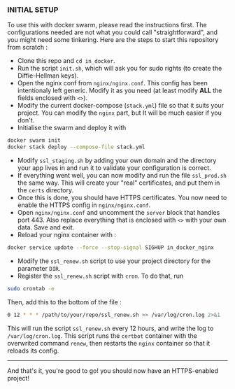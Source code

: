 ### INITIAL SETUP
To use this with docker swarm, please read the instructions first.
The configurations needed are not what you could call "straightforward",
and you might need some tinkering. Here are the steps to start this 
repository from scratch : 

- Clone this repo and `cd in_docker`.
- Run the script `init.sh`, which will ask you for sudo rights (to create 
the Diffie-Hellman keys).
- Open the nginx conf from `nginx/nginx.conf`. This config has been 
intentionaly left generic. Modify it as you need (at least modify **ALL** 
the fields enclosed with `<>`).
- Modify the current docker-compose (`stack.yml`) file so that it suits your project. 
You can modify the `nginx` part, but It will be much easier if you don't.
- Initialise the swarm and deploy it with 
```bash
docker swarm init
docker stack deploy --compose-file stack.yml
```
- Modify `ssl_staging.sh` by adding your own domain and the 
directory your app lives in and run it to validate your configuration is correct.
- If everything went well, you can now modify and run the file `ssl_prod.sh` the same way. 
This will create your "real" certificates, and put them in the `certs` directory.
- Once this is done, you should have HTTPS certificates. You now need to enable 
the HTTPS config in `nginx/nginx.conf`.
- Open `nginx/nginx.conf` and uncomment the `server` block that handles port 443. 
Also replace everything that is enclosed with `<>` with your own data. Save and exit.
- Reload your nginx container with : 
```bash
docker service update --force --stop-signal SIGHUP in_docker_nginx
```
- Modify the `ssl_renew.sh` script to use your project directory for the 
parameter `DIR`. 
- Register the `ssl_renew.sh` script with `cron`. To do that, run 
```bash
sudo crontab -e
```
Then, add this to the bottom of the file :
```bash
0 12 * * * /path/to/your/repo/ssl_renew.sh >> /var/log/cron.log 2>&1
```
This will run the script `ssl_renew.sh` every 12 hours, and write the log 
to `/var/log/cron.log`. This script runs the `certbot` container with the 
overwrited command `renew`, then restarts the `nginx` container so that it 
reloads its config.

---

And that's it, you're good to go! you should now have an HTTPS-enabled project!


